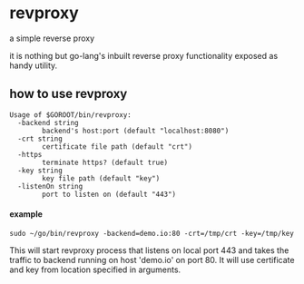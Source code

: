 # revproxy
a simple reverse proxy

it is nothing but go-lang's inbuilt reverse proxy functionality exposed as handy utility.


## how to use revproxy
```
Usage of $GOROOT/bin/revproxy:
  -backend string
        backend's host:port (default "localhost:8080")
  -crt string
        certificate file path (default "crt")
  -https
        terminate https? (default true)
  -key string
        key file path (default "key")
  -listenOn string
        port to listen on (default "443")
```
#### example
```
sudo ~/go/bin/revproxy -backend=demo.io:80 -crt=/tmp/crt -key=/tmp/key
```
This will start revproxy process that listens on local port 443 and takes the traffic to backend running on host 'demo.io' on port 80. It will use certificate and key from location specified in arguments.

